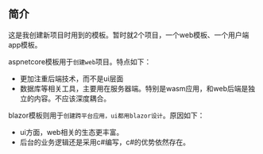 ## 简介

这是我创建新项目时用到的模板。暂时就2个项目，一个web模板、一个用户端app模板。


aspnetcore模板用于`创建web`项目。特点如下：
- 更加注重后端技术，而不是ui层面
- 数据库等相关工具，主要用在服务器端。特别是wasm应用，和web后端是独立的内容。不应该深度耦合。


blazor模板则用于`创建跨平台应用，ui都用blazor设计`。原因如下：
- ui方面，web相关的生态更丰富。
- 后台的业务逻辑还是采用c#编写，c#的优势依然存在。